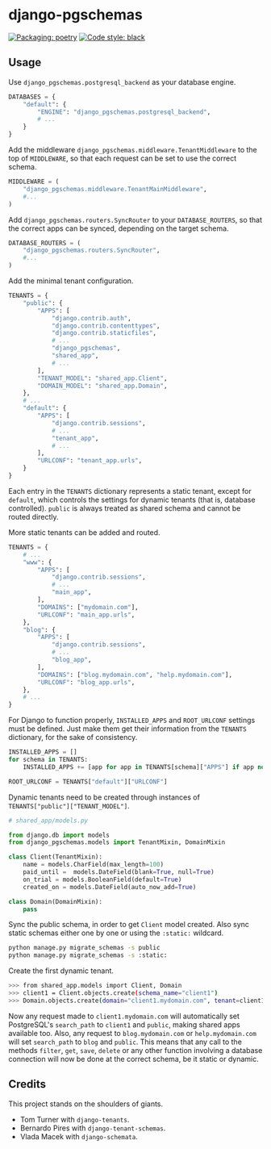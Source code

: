 # django-pgschemas

[![Packaging: poetry](https://img.shields.io/badge/packaging-poetry-purple.svg)](https://github.com/sdispater/poetry)
[![Code style: black](https://img.shields.io/badge/code%20style-black-000000.svg)](https://github.com/ambv/black)

## Usage

Use `django_pgschemas.postgresql_backend` as your database engine.

```python
DATABASES = {
    "default": {
        "ENGINE": "django_pgschemas.postgresql_backend",
        # ...
    }
}
```

Add the middleware `django_pgschemas.middleware.TenantMiddleware` to the top of `MIDDLEWARE`, so that each request can be set to use the correct schema.

```python
MIDDLEWARE = (
    "django_pgschemas.middleware.TenantMainMiddleware",
    #...
)
```

Add `django_pgschemas.routers.SyncRouter` to your `DATABASE_ROUTERS`, so that the correct apps can be synced, depending on the target schema.

```python
DATABASE_ROUTERS = (
    "django_pgschemas.routers.SyncRouter",
    #...
)
```

Add the minimal tenant configuration.

```python
TENANTS = {
    "public": {
        "APPS": [
            "django.contrib.auth",
            "django.contrib.contenttypes",
            "django.contrib.staticfiles",
            # ...
            "django_pgschemas",
            "shared_app",
            # ...
        ],
        "TENANT_MODEL": "shared_app.Client",
        "DOMAIN_MODEL": "shared_app.Domain",
    },
    # ...
    "default": {
        "APPS": [
            "django.contrib.sessions",
            # ...
            "tenant_app",
            # ...
        ],
        "URLCONF": "tenant_app.urls",
    }
}
```

Each entry in the `TENANTS` dictionary represents a static tenant, except for `default`, which controls the settings for dynamic tenants (that is, database controlled). `public` is always treated as shared schema and cannot be routed directly.

More static tenants can be added and routed.

```python
TENANTS = {
    # ...
    "www": {
        "APPS": [
            "django.contrib.sessions",
            # ...
            "main_app",
        ],
        "DOMAINS": ["mydomain.com"],
        "URLCONF": "main_app.urls",
    },
    "blog": {
        "APPS": [
            "django.contrib.sessions",
            # ...
            "blog_app",
        ],
        "DOMAINS": ["blog.mydomain.com", "help.mydomain.com"],
        "URLCONF": "blog_app.urls",
    },
    # ...
}
```

For Django to function properly, `INSTALLED_APPS` and `ROOT_URLCONF` settings must be defined. Just make them get their information from the `TENANTS` dictionary, for the sake of consistency.

```python
INSTALLED_APPS = []
for schema in TENANTS:
    INSTALLED_APPS += [app for app in TENANTS[schema]["APPS"] if app not in INSTALLED_APPS]

ROOT_URLCONF = TENANTS["default"]["URLCONF"]
```

Dynamic tenants need to be created through instances of `TENANTS["public"]["TENANT_MODEL"]`.

```python
# shared_app/models.py

from django.db import models
from django_pgschemas.models import TenantMixin, DomainMixin

class Client(TenantMixin):
    name = models.CharField(max_length=100)
    paid_until =  models.DateField(blank=True, null=True)
    on_trial = models.BooleanField(default=True)
    created_on = models.DateField(auto_now_add=True)

class Domain(DomainMixin):
    pass
```

Sync the public schema, in order to get `Client` model created. Also sync static schemas either one by one or using the `:static:` wildcard.

```bash
python manage.py migrate_schemas -s public
python manage.py migrate_schemas -s :static:
```

Create the first dynamic tenant.

```bash
>>> from shared_app.models import Client, Domain
>>> client1 = Client.objects.create(schema_name="client1")
>>> Domain.objects.create(domain="client1.mydomain.com", tenant=client1, is_primary=True)
```

Now any request made to `client1.mydomain.com` will automatically set PostgreSQL's `search_path` to `client1` and `public`, making shared apps available too. Also, any request to `blog.mydomain.com` or `help.mydomain.com` will set `search_path` to `blog` and `public`. This means that any call to the methods `filter`, `get`, `save`, `delete` or any other function involving a database connection will now be done at the correct schema, be it static or dynamic.

## Credits

This project stands on the shoulders of giants.

- Tom Turner with `django-tenants`.
- Bernardo Pires with `django-tenant-schemas`.
- Vlada Macek with `django-schemata`.
